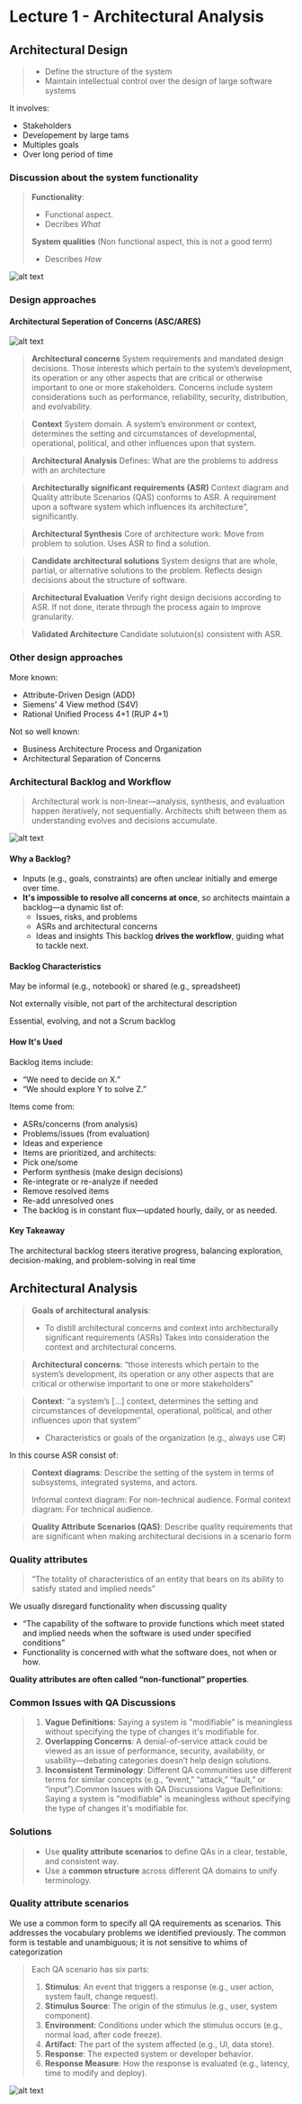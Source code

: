 # Lecture 1 - Architectural Analysis
## Architectural Design
>* Define the structure of the system
>* Maintain intellectual control over the design of large software systems

It involves:
* Stakeholders
* Developement by large tams
* Multiples goals
* Over long period of time

### Discussion about the system functionality
> **Functionality**: 
> * Functional aspect.
> * Decribes *What*
> 
> **System qualities** (Non functional aspect, this is not a good term)
> * Describes *How*

![alt text](images/functionality-systemsqualities.png)

### Design approaches

#### Architectural Seperation of Concerns (ASC/ARES)
![alt text](images/design-approach.png)
> **Architectural concerns**
> System requirements and mandated design decisions. 
> Those interests which pertain to the system’s development, its operation or any other aspects that are critical or otherwise important to one or more stakeholders. Concerns include system considerations such as performance, reliability, security, distribution, and evolvability.

> **Context** 
> System domain.
> A system’s environment or context, determines the setting and circumstances of developmental, operational, political, and
other influences upon that system.

> **Architectural Analysis**
> Defines: What are the problems to address with an architecture

> **Architecturally significant requirements (ASR)**
> Context diagram and Quality attribute Scenarios (QAS) conforms to ASR. 
> A requirement upon a software system which influences its architecture”, significantly.

> **Architectural Synthesis**
> Core of architecture work: Move from problem to solution.
> Uses ASR to find a solution.

> **Candidate architectural solutions**
> System designs that are whole, partial, or alternative solutions to the problem. Reflects design decisions about the structure of software.

> **Architectural Evaluation**
> Verify right design decisions according to ASR.
> If not done, iterate through the process again to improve granularity.

> **Validated Architecture**
> Candidate solutuion(s) consistent with ASR.

### Other design approaches
More known:
* Attribute-Driven Design (ADD)
* Siemens’ 4 View method (S4V)
* Rational Unified Process 4+1 (RUP 4+1)

Not so well known:
* Business Architecture Process and Organization
* Architectural Separation of Concerns

### Architectural Backlog and Workflow
> Architectural work is non-linear—analysis, synthesis, and evaluation happen iteratively, not sequentially. Architects shift between them as understanding evolves and decisions accumulate.

![alt text](images/backlog.png)

#### Why a Backlog?
* Inputs (e.g., goals, constraints) are often unclear initially and emerge over time.
* **It's impossible to resolve all concerns at once**, so architects maintain a backlog—a dynamic list of:
  * Issues, risks, and problems
  * ASRs and architectural concerns
  * Ideas and insights
This backlog **drives the workflow**, guiding what to tackle next.

#### Backlog Characteristics
May be informal (e.g., notebook) or shared (e.g., spreadsheet)

Not externally visible, not part of the architectural description

Essential, evolving, and not a Scrum backlog

#### How It's Used
Backlog items include:
* “We need to decide on X.”
* “We should explore Y to solve Z.”

Items come from:
* ASRs/concerns (from analysis)
* Problems/issues (from evaluation)
* Ideas and experience
* Items are prioritized, and architects:
* Pick one/some
* Perform synthesis (make design decisions)
* Re-integrate or re-analyze if needed
* Remove resolved items
* Re-add unresolved ones
* The backlog is in constant flux—updated hourly, daily, or as needed.

#### Key Takeaway
The architectural backlog steers iterative progress, balancing exploration, decision-making, and problem-solving in real time

## Architectural Analysis
> **Goals of architectural analysis**: 
> * To distill architectural concerns and context into architecturally significant
requirements (ASRs)
> Takes into consideration the context and architectural concerns.

> **Architectural concerns**: “those interests which pertain to the system’s development, its operation or any other aspects that are critical or otherwise important to one or more stakeholders” 

> **Context**: ‘‘a system’s […] context, determines the setting and circumstances of developmental, operational, political, and other influences upon that system’’
>* Characteristics or goals of the organization (e.g., always use C#)

In this course ASR consist of:
> **Context diagrams**: Describe the setting of the system in terms of subsystems, integrated systems, and actors.
>
> Informal context diagram: For non-technical audience.
> Formal context diagram: For technical audience.

> **Quality Attribute Scenarios (QAS)**: Describe quality requirements that are significant when making architectural decisions in a scenario form

### Quality attributes
> “The totality of characteristics of an entity that bears on its ability to satisfy stated and implied needs” 

We usually disregard functionality when discussing quality
* “The capability of the software to provide functions which meet stated and implied needs when the software is used under specified conditions”
* Functionality is concerned with what the software does, not when or how.

**Quality attributes are often called “non-functional” properties**.

### Common Issues with QA Discussions
> 1. **Vague Definitions**: Saying a system is "modifiable" is meaningless without specifying the type of changes it's modifiable for.
> 2. **Overlapping Concerns**: A denial-of-service attack could be viewed as an issue of performance, security, availability, or usability—debating categories doesn’t help design solutions.
> 3. **Inconsistent Terminology**: Different QA communities use different terms for similar concepts (e.g., “event,” “attack,” “fault,” or “input”).Common Issues with QA Discussions
Vague Definitions: Saying a system is "modifiable" is meaningless without specifying the type of changes it's modifiable for.

### Solutions
> * Use **quality attribute scenarios** to define QAs in a clear, testable, and consistent way.
> * Use a **common structure** across different QA domains to unify terminology.

### Quality attribute scenarios
We use a common form to specify all QA requirements as scenarios. This addresses the vocabulary problems we identified previously. The common form is testable and unambiguous; it is not sensitive to whims of categorization
>
>Each QA scenario has six parts:
>1. **Stimulus**: An event that triggers a response (e.g., user action, system fault, change request).
>2. **Stimulus Source**: The origin of the stimulus (e.g., user, system component).
>3. **Environment**: Conditions under which the stimulus occurs (e.g., normal load, after code freeze).
>4. **Artifact**: The part of the system affected (e.g., UI, data store).
>5. **Response**: The expected system or developer behavior.
>6. **Response Measure**: How the response is evaluated (e.g., latency, time to modify and deploy).

![alt text](images/qas.png)
